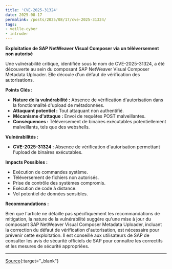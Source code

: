 ```yaml
---
title: 'CVE-2025-31324'
date: 2025-08-17
permalink: /posts/2025/08/17/cve-2025-31324/
tags:
- veille-cyber
- intruder
---
```

**Exploitation de SAP NetWeaver Visual Composer via un téléversement non autorisé**

Une vulnérabilité critique, identifiée sous le nom de CVE-2025-31324, a été découverte au sein du composant SAP NetWeaver Visual Composer Metadata Uploader. Elle découle d'un défaut de vérification des autorisations.

**Points Clés :**

*   **Nature de la vulnérabilité :** Absence de vérification d'autorisation dans la fonctionnalité d'upload de métadonnées.
*   **Attaquant potentiel :** Tout attaquant non authentifié.
*   **Mécanisme d'attaque :** Envoi de requêtes POST malveillantes.
*   **Conséquences :** Téléversement de binaires exécutables potentiellement malveillants, tels que des webshells.

**Vulnérabilités :**

*   **CVE-2025-31324 :** Absence de vérification d'autorisation permettant l'upload de binaires exécutables.

**Impacts Possibles :**

*   Exécution de commandes système.
*   Téléversement de fichiers non autorisés.
*   Prise de contrôle des systèmes compromis.
*   Exécution de code à distance.
*   Vol potentiel de données sensibles.

**Recommandations :**

Bien que l'article ne détaille pas spécifiquement les recommandations de mitigation, la nature de la vulnérabilité suggère qu'une mise à jour du composant SAP NetWeaver Visual Composer Metadata Uploader, incluant la correction du défaut de vérification d'autorisation, est nécessaire pour prévenir cette exploitation. Il est conseillé aux utilisateurs de SAP de consulter les avis de sécurité officiels de SAP pour connaître les correctifs et les mesures de sécurité appropriées.

---
[Source](https://cvemon.intruder.io/cves/CVE-2025-31324){:target="_blank"}
